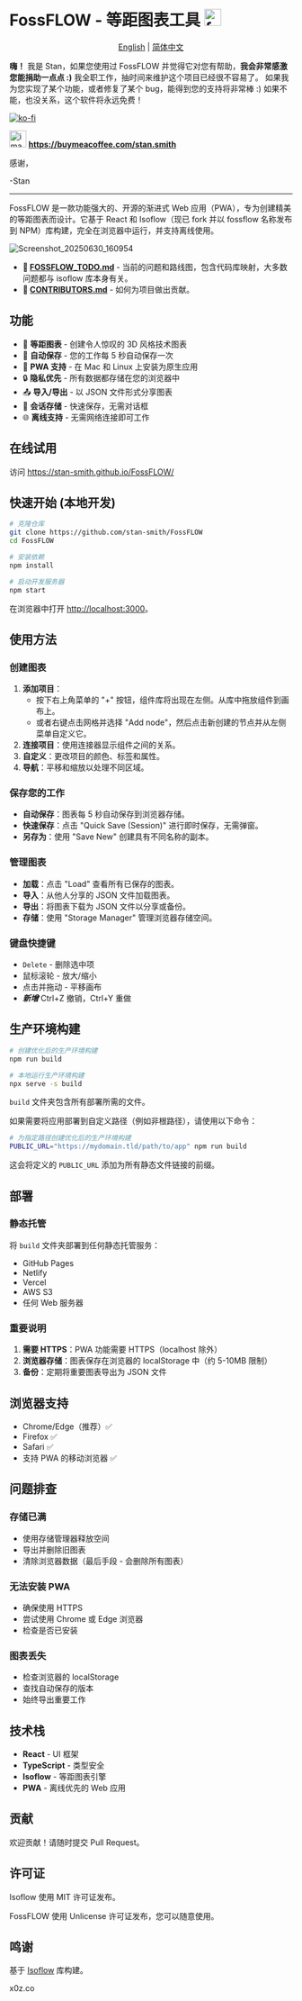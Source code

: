 # FossFLOW - 等距图表工具 <img width="30" height="30" alt="fossflow" src="https://github.com/user-attachments/assets/56d78887-601c-4336-ab87-76f8ee4cde96" />

<p align="center">
 <a href="../README.md">English</a> | <a href="README.cn.md">简体中文</a>
</p>

<b>嗨！</b> 我是 Stan，如果您使用过 FossFLOW 并觉得它对您有帮助，<b>我会非常感激您能捐助一点点 :)</b> 我全职工作，抽时间来维护这个项目已经很不容易了。
如果我为您实现了某个功能，或者修复了某个 bug，能得到您的支持将非常棒 :) 如果不能，也没关系，这个软件将永远免费！

[![ko-fi](https://ko-fi.com/img/githubbutton_sm.svg)](https://ko-fi.com/P5P61KBXA3)

<img width="30" height="30" alt="image" src="https://github.com/user-attachments/assets/dc6ec9ca-48d7-4047-94cf-5c4f7ed63b84" /> <b> https://buymeacoffee.com/stan.smith </b>

感谢，

-Stan


------------------------------------------------------------------------------------------------------------------------------
FossFLOW 是一款功能强大的、开源的渐进式 Web 应用（PWA），专为创建精美的等距图表而设计。它基于 React 和 Isoflow（现已 fork 并以 fossflow 名称发布到 NPM）库构建，完全在浏览器中运行，并支持离线使用。

![Screenshot_20250630_160954](https://github.com/user-attachments/assets/e7f254ad-625f-4b8a-8efc-5293b5be9d55)

- **📝 [FOSSFLOW_TODO.md](https://github.com/stan-smith/FossFLOW/blob/master/ISOFLOW_TODO.md)** - 当前的问题和路线图，包含代码库映射，大多数问题都与 isoflow 库本身有关。
- **🤝 [CONTRIBUTORS.md](https://github.com/stan-smith/FossFLOW/blob/master/CONTRIBUTORS.md)** - 如何为项目做出贡献。

## 功能

- 🎨 **等距图表** - 创建令人惊叹的 3D 风格技术图表
- 💾 **自动保存** - 您的工作每 5 秒自动保存一次
- 📱 **PWA 支持** - 在 Mac 和 Linux 上安装为原生应用
- 🔒 **隐私优先** - 所有数据都存储在您的浏览器中
- 📤 **导入/导出** - 以 JSON 文件形式分享图表
- 🎯 **会话存储** - 快速保存，无需对话框
- 🌐 **离线支持** - 无需网络连接即可工作

## 在线试用

访问 https://stan-smith.github.io/FossFLOW/

## 快速开始 (本地开发)

```bash
# 克隆仓库
git clone https://github.com/stan-smith/FossFLOW
cd FossFLOW

# 安装依赖
npm install

# 启动开发服务器
npm start
```

在浏览器中打开 [http://localhost:3000](http://localhost:3000)。

## 使用方法

### 创建图表

1. **添加项目**：
   - 按下右上角菜单的 "+" 按钮，组件库将出现在左侧。从库中拖放组件到画布上。
   - 或者右键点击网格并选择 "Add node"，然后点击新创建的节点并从左侧菜单自定义它。
2. **连接项目**：使用连接器显示组件之间的关系。
3. **自定义**：更改项目的颜色、标签和属性。
4. **导航**：平移和缩放以处理不同区域。

### 保存您的工作

- **自动保存**：图表每 5 秒自动保存到浏览器存储。
- **快速保存**：点击 "Quick Save (Session)" 进行即时保存，无需弹窗。
- **另存为**：使用 "Save New" 创建具有不同名称的副本。

### 管理图表

- **加载**：点击 "Load" 查看所有已保存的图表。
- **导入**：从他人分享的 JSON 文件加载图表。
- **导出**：将图表下载为 JSON 文件以分享或备份。
- **存储**：使用 "Storage Manager" 管理浏览器存储空间。

### 键盘快捷键

- `Delete` - 删除选中项
- 鼠标滚轮 - 放大/缩小
- 点击并拖动 - 平移画布
- ***新增*** Ctrl+Z 撤销，Ctrl+Y 重做

## 生产环境构建

```bash
# 创建优化后的生产环境构建
npm run build

# 本地运行生产环境构建
npx serve -s build
```

`build` 文件夹包含所有部署所需的文件。

如果需要将应用部署到自定义路径（例如非根路径），请使用以下命令：
```bash
# 为指定路径创建优化后的生产环境构建
PUBLIC_URL="https://mydomain.tld/path/to/app" npm run build
```
这会将定义的 `PUBLIC_URL` 添加为所有静态文件链接的前缀。

## 部署

### 静态托管

将 `build` 文件夹部署到任何静态托管服务：
- GitHub Pages
- Netlify
- Vercel
- AWS S3
- 任何 Web 服务器

### 重要说明

1. **需要 HTTPS**：PWA 功能需要 HTTPS（localhost 除外）
2. **浏览器存储**：图表保存在浏览器的 localStorage 中（约 5-10MB 限制）
3. **备份**：定期将重要图表导出为 JSON 文件

## 浏览器支持

- Chrome/Edge（推荐）✅
- Firefox ✅
- Safari ✅
- 支持 PWA 的移动浏览器 ✅

## 问题排查

### 存储已满
- 使用存储管理器释放空间
- 导出并删除旧图表
- 清除浏览器数据（最后手段 - 会删除所有图表）

### 无法安装 PWA
- 确保使用 HTTPS
- 尝试使用 Chrome 或 Edge 浏览器
- 检查是否已安装

### 图表丢失
- 检查浏览器的 localStorage
- 查找自动保存的版本
- 始终导出重要工作

## 技术栈

- **React** - UI 框架
- **TypeScript** - 类型安全
- **Isoflow** - 等距图表引擎
- **PWA** - 离线优先的 Web 应用

## 贡献

欢迎贡献！请随时提交 Pull Request。

## 许可证

Isoflow 使用 MIT 许可证发布。

FossFLOW 使用 Unlicense 许可证发布，您可以随意使用。

## 鸣谢

基于 [Isoflow](https://github.com/markmanx/isoflow) 库构建。

x0z.co